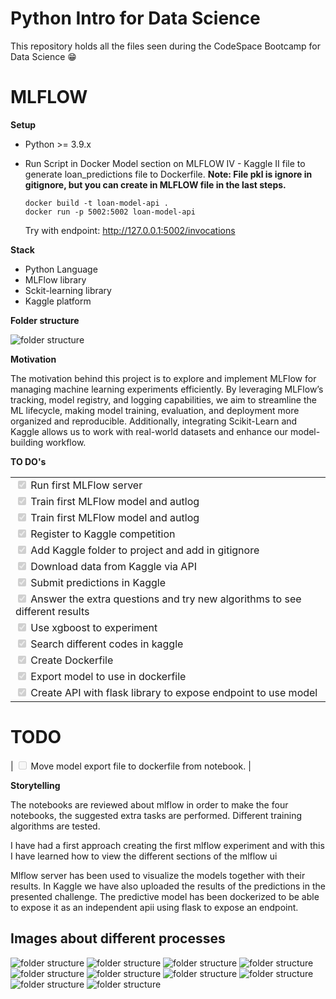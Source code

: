 # Python Intro for Data Science
This repository holds all the files seen during the CodeSpace Bootcamp for Data Science 😁

# MLFLOW

**Setup**

 - Python >= 3.9.x
 - Run Script in Docker Model section on MLFLOW IV - Kaggle II file to generate loan_predictions file to Dockerfile.
 **Note: File pkl is ignore in gitignore, but you can create in MLFLOW file in the last steps.**

    ```
    docker build -t loan-model-api .
    docker run -p 5002:5002 loan-model-api
    ```

    Try with endpoint: http://127.0.0.1:5002/invocations

**Stack**
 - Python Language
 - MLFlow library
 - Sckit-learning library
 - Kaggle platform
 
**Folder structure**

![folder structure](images/folder.png)

**Motivation**

The motivation behind this project is to explore and implement MLFlow for managing machine learning experiments efficiently. By leveraging MLFlow’s tracking, model registry, and logging capabilities, we aim to streamline the ML lifecycle, making model training, evaluation, and deployment more organized and reproducible. Additionally, integrating Scikit-Learn and Kaggle allows us to work with real-world datasets and enhance our model-building workflow.

**TO DO's**

|                                               |
| ------------------------------------------------- |
| <input type="checkbox" disabled checked  /> Run first MLFlow server   |
| <input type="checkbox" disabled checked  /> Train first MLFlow model and autlog |
| <input type="checkbox" disabled checked  /> Train first MLFlow model and autlog |
| <input type="checkbox" disabled checked  /> Register to Kaggle competition |
| <input type="checkbox" disabled checked  /> Add Kaggle folder to project and add in gitignore |
| <input type="checkbox" disabled checked  /> Download data from Kaggle via API |
| <input type="checkbox" disabled checked  /> Submit predictions in Kaggle |
| <input type="checkbox" disabled checked  /> Answer the extra questions and try new algorithms to see different results |
| <input type="checkbox" disabled checked  /> Use xgboost to experiment |
| <input type="checkbox" disabled checked  /> Search different codes in kaggle |
| <input type="checkbox" disabled checked  /> Create Dockerfile |
| <input type="checkbox" disabled checked  /> Export model to use in dockerfile |
| <input type="checkbox" disabled checked  /> Create API with flask library to expose endpoint to use model |

# TODO

| <input type="checkbox" disabled   /> Move model export file to dockerfile from notebook. |

**Storytelling**

The notebooks are reviewed about mlflow in order to make the four notebooks, the suggested extra tasks are performed. Different training algorithms are tested.

I have had a first approach creating the first mlflow experiment and with this I have learned how to view the different sections of the mlflow ui

Mlflow server has been used to visualize the models together with their results.
In Kaggle we have also uploaded the results of the predictions in the presented challenge.
The predictive model has been dockerized to be able to expose it as an independent apii using flask to expose an endpoint.

## Images about different processes 

![folder structure](images/first_experiment_mlflow.png)
![folder structure](images/diabetes_prediction.png)
![folder structure](images/diabetes_rmse.png)
![folder structure](images/kaggle_submission.png)
![folder structure](images/loan_prediction_mlflow.png)
![folder structure](images/loan_prediction_challenge.png)
![folder structure](images/xgboost.png)
![folder structure](images/notebook_kaggle_loan.png)
![folder structure](images/kaggle_submision_2.png)
![folder structure](images/docker.png)
